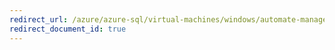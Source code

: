 ```yaml
---
redirect_url: /azure/azure-sql/virtual-machines/windows/automate-management-sql-server-iaas-agent-extension
redirect_document_id: true
---
```

